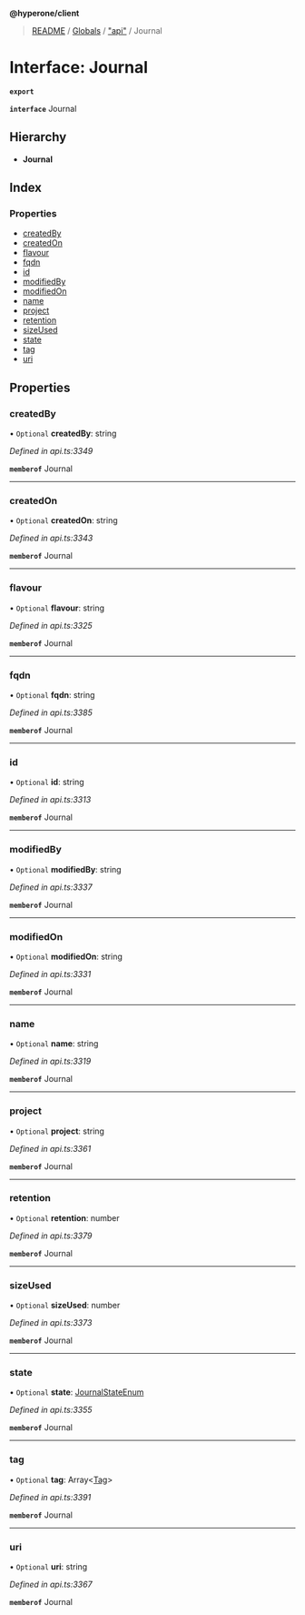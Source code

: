 **@hyperone/client**

> [README](../README.md) / [Globals](../globals.md) / ["api"](../modules/_api_.md) / Journal

# Interface: Journal

**`export`** 

**`interface`** Journal

## Hierarchy

* **Journal**

## Index

### Properties

* [createdBy](_api_.journal.md#createdby)
* [createdOn](_api_.journal.md#createdon)
* [flavour](_api_.journal.md#flavour)
* [fqdn](_api_.journal.md#fqdn)
* [id](_api_.journal.md#id)
* [modifiedBy](_api_.journal.md#modifiedby)
* [modifiedOn](_api_.journal.md#modifiedon)
* [name](_api_.journal.md#name)
* [project](_api_.journal.md#project)
* [retention](_api_.journal.md#retention)
* [sizeUsed](_api_.journal.md#sizeused)
* [state](_api_.journal.md#state)
* [tag](_api_.journal.md#tag)
* [uri](_api_.journal.md#uri)

## Properties

### createdBy

• `Optional` **createdBy**: string

*Defined in api.ts:3349*

**`memberof`** Journal

___

### createdOn

• `Optional` **createdOn**: string

*Defined in api.ts:3343*

**`memberof`** Journal

___

### flavour

• `Optional` **flavour**: string

*Defined in api.ts:3325*

**`memberof`** Journal

___

### fqdn

• `Optional` **fqdn**: string

*Defined in api.ts:3385*

**`memberof`** Journal

___

### id

• `Optional` **id**: string

*Defined in api.ts:3313*

**`memberof`** Journal

___

### modifiedBy

• `Optional` **modifiedBy**: string

*Defined in api.ts:3337*

**`memberof`** Journal

___

### modifiedOn

• `Optional` **modifiedOn**: string

*Defined in api.ts:3331*

**`memberof`** Journal

___

### name

• `Optional` **name**: string

*Defined in api.ts:3319*

**`memberof`** Journal

___

### project

• `Optional` **project**: string

*Defined in api.ts:3361*

**`memberof`** Journal

___

### retention

• `Optional` **retention**: number

*Defined in api.ts:3379*

**`memberof`** Journal

___

### sizeUsed

• `Optional` **sizeUsed**: number

*Defined in api.ts:3373*

**`memberof`** Journal

___

### state

• `Optional` **state**: [JournalStateEnum](../enums/_api_.journalstateenum.md)

*Defined in api.ts:3355*

**`memberof`** Journal

___

### tag

• `Optional` **tag**: Array\<[Tag](_api_.tag.md)>

*Defined in api.ts:3391*

**`memberof`** Journal

___

### uri

• `Optional` **uri**: string

*Defined in api.ts:3367*

**`memberof`** Journal
